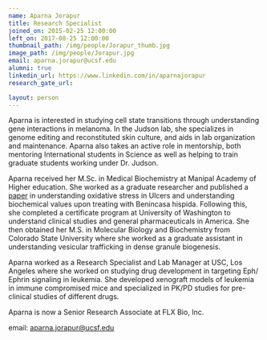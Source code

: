 ```yaml
---
name: Aparna Jorapur
title: Research Specialist
joined_on: 2015-02-25 12:00:00
left_on: 2017-08-25 12:00:00
thumbnail_path: /img/people/Jorapur_thumb.jpg
image_path: /img/people/Jorapur.jpg
email: aparna.jorapur@ucsf.edu
alumni: true
linkedin_url: https://www.linkedin.com/in/aparnajorapur
research_gate_url:

layout: person
---
```


Aparna is interested in studying cell state transitions through understanding gene interactions in melanoma. In the Judson lab, she specializes in genome editing and reconstituted skin culture, and aids in lab organization and maintenance. Aparna also takes an active role in mentorship, both mentoring International students in Science as well as helping to train graduate students working under Dr. Judson.

Aparna received her M.Sc. in Medical Biochemistry at Manipal Academy of Higher education. She worked as a graduate researcher and published a [paper](http://www.ijpp.com/IJPP%20archives/2008_52_2/177-182.pdf) in understanding oxidative stress in Ulcers and understanding biochemical values upon treating with Benincasa hispida. Following this, she completed a certificate program at University of Washington to understand clinical studies and general pharmaceuticals in America. She then obtained her M.S. in Molecular Biology and Biochemistry from Colorado State University where she worked as a graduate assistant in understanding vesicular trafficking in dense granule biogenesis.

Aparna worked as a Research Specialist and Lab Manager at USC, Los Angeles where she worked on studying drug development in targeting Eph/ Ephrin signaling in leukemia. She developed xenograft models of leukemia in immune compromised mice and specialized in PK/PD studies for pre-clinical studies of different drugs.

Aparna is now a Senior Research Associate at FLX Bio, Inc. 



email: aparna.jorapur@ucsf.edu

